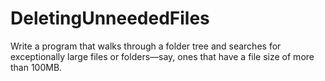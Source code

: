 # DeletingUnneededFiles

Write a program that walks through a folder tree and searches for exceptionally large files or folders—say, ones that have a file size of more than
100MB.
